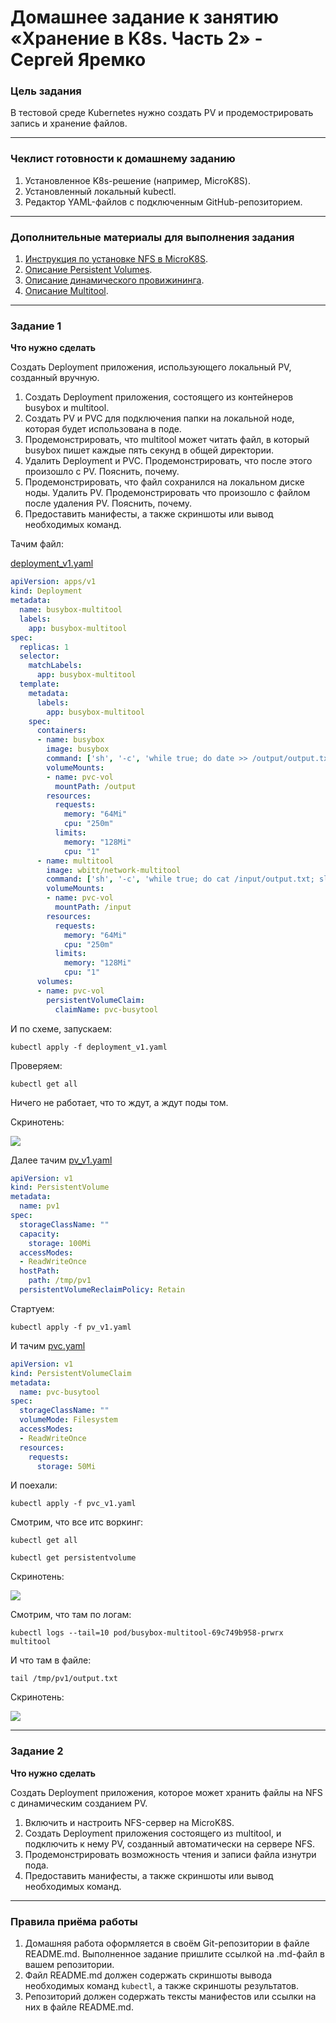 # Домашнее задание к занятию «Хранение в K8s. Часть 2» - Сергей Яремко

### Цель задания

В тестовой среде Kubernetes нужно создать PV и продемострировать запись и хранение файлов.

------

### Чеклист готовности к домашнему заданию

1. Установленное K8s-решение (например, MicroK8S).
2. Установленный локальный kubectl.
3. Редактор YAML-файлов с подключенным GitHub-репозиторием.

------

### Дополнительные материалы для выполнения задания

1. [Инструкция по установке NFS в MicroK8S](https://microk8s.io/docs/nfs). 
2. [Описание Persistent Volumes](https://kubernetes.io/docs/concepts/storage/persistent-volumes/). 
3. [Описание динамического провижининга](https://kubernetes.io/docs/concepts/storage/dynamic-provisioning/). 
4. [Описание Multitool](https://github.com/wbitt/Network-MultiTool).

------

### Задание 1

**Что нужно сделать**

Создать Deployment приложения, использующего локальный PV, созданный вручную.

1. Создать Deployment приложения, состоящего из контейнеров busybox и multitool.
2. Создать PV и PVC для подключения папки на локальной ноде, которая будет использована в поде.
3. Продемонстрировать, что multitool может читать файл, в который busybox пишет каждые пять секунд в общей директории. 
4. Удалить Deployment и PVC. Продемонстрировать, что после этого произошло с PV. Пояснить, почему.
5. Продемонстрировать, что файл сохранился на локальном диске ноды. Удалить PV.  Продемонстрировать что произошло с файлом после удаления PV. Пояснить, почему.
5. Предоставить манифесты, а также скриншоты или вывод необходимых команд.

Тачим файл:

[deployment_v1.yaml](https://github.com/s-bessonniy/kuber-homeworks/blob/main/2.2/configs/deployment_v1.yaml)
```.yaml
apiVersion: apps/v1
kind: Deployment
metadata:
  name: busybox-multitool
  labels:
    app: busybox-multitool
spec:
  replicas: 1
  selector:
    matchLabels:
      app: busybox-multitool
  template:
    metadata:
      labels:
        app: busybox-multitool
    spec:
      containers:
      - name: busybox
        image: busybox
        command: ['sh', '-c', 'while true; do date >> /output/output.txt; sleep 5; done']
        volumeMounts:
        - name: pvc-vol
          mountPath: /output
        resources:
          requests:
            memory: "64Mi"
            cpu: "250m"
          limits:
            memory: "128Mi"
            cpu: "1"
      - name: multitool
        image: wbitt/network-multitool
        command: ['sh', '-c', 'while true; do cat /input/output.txt; sleep 10; done']
        volumeMounts:
        - name: pvc-vol
          mountPath: /input
        resources:
          requests:
            memory: "64Mi"
            cpu: "250m"
          limits:
            memory: "128Mi"
            cpu: "1"
      volumes:
      - name: pvc-vol
        persistentVolumeClaim:
          claimName: pvc-busytool
```
И по схеме, запускаем:
```
kubectl apply -f deployment_v1.yaml
```
Проверяем:
```
kubectl get all
```
Ничего не работает, что то ждут, а ждут поды том.

Скринотень:

![](https://github.com/s-bessonniy/kuber-homeworks/blob/main/2.2/screenshots/VirtualBox_Ubuntu-50Gb_27_04_2025_15_16_23.png)

Далее тачим [pv_v1.yaml](https://github.com/s-bessonniy/kuber-homeworks/blob/main/2.2/configs/pv_v1.yaml)
```.yaml
apiVersion: v1
kind: PersistentVolume
metadata:
  name: pv1
spec:
  storageClassName: ""
  capacity:
    storage: 100Mi
  accessModes:
  - ReadWriteOnce
  hostPath:
    path: /tmp/pv1
  persistentVolumeReclaimPolicy: Retain
```
Стартуем:
```
kubectl apply -f pv_v1.yaml
```
И тачим [pvc.yaml](https://github.com/s-bessonniy/kuber-homeworks/blob/main/2.2/configs/pvc_v1.yaml)
```.yaml
apiVersion: v1
kind: PersistentVolumeClaim
metadata:
  name: pvc-busytool
spec:
  storageClassName: ""
  volumeMode: Filesystem
  accessModes:
  - ReadWriteOnce
  resources:
    requests:
      storage: 50Mi
```
И поехали:
```
kubectl apply -f pvc_v1.yaml
```
Смотрим, что все итс воркинг:
```
kubectl get all
```
```
kubectl get persistentvolume
```
Скринотень:

![](https://github.com/s-bessonniy/kuber-homeworks/blob/main/2.2/screenshots/VirtualBox_Ubuntu-50Gb_27_04_2025_15_35_40.png)

Смотрим, что там по логам:
```
kubectl logs --tail=10 pod/busybox-multitool-69c749b958-prwrx multitool
```
И что там в файле:
```
tail /tmp/pv1/output.txt
```
Скринотень:

![](https://github.com/s-bessonniy/kuber-homeworks/blob/main/2.2/screenshots/VirtualBox_Ubuntu-50Gb_27_04_2025_15_45_05.png)

------

### Задание 2

**Что нужно сделать**

Создать Deployment приложения, которое может хранить файлы на NFS с динамическим созданием PV.

1. Включить и настроить NFS-сервер на MicroK8S.
2. Создать Deployment приложения состоящего из multitool, и подключить к нему PV, созданный автоматически на сервере NFS.
3. Продемонстрировать возможность чтения и записи файла изнутри пода. 
4. Предоставить манифесты, а также скриншоты или вывод необходимых команд.

------

### Правила приёма работы

1. Домашняя работа оформляется в своём Git-репозитории в файле README.md. Выполненное задание пришлите ссылкой на .md-файл в вашем репозитории.
2. Файл README.md должен содержать скриншоты вывода необходимых команд `kubectl`, а также скриншоты результатов.
3. Репозиторий должен содержать тексты манифестов или ссылки на них в файле README.md.
